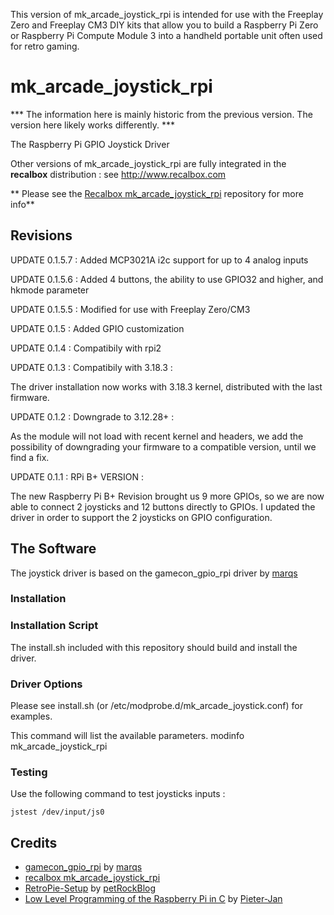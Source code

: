 This version of mk_arcade_joystick_rpi is intended for use with the Freeplay Zero and Freeplay CM3 DIY kits that allow you to build a Raspberry Pi Zero or Raspberry Pi Compute Module 3 into a handheld portable unit often used for retro gaming.

# mk_arcade_joystick_rpi #

*** The information here is mainly historic from the previous version.  The version here likely works differently. ***

The Raspberry Pi GPIO Joystick Driver

Other versions of mk_arcade_joystick_rpi are fully integrated in the **recalbox** distribution : see http://www.recalbox.com

** Please see the [Recalbox mk_arcade_joystick_rpi](https://github.com/recalbox/mk_arcade_joystick_rpi/) repository for more info**

## Revisions ##

UPDATE 0.1.5.7 : Added MCP3021A i2c support for up to 4 analog inputs

UPDATE 0.1.5.6 : Added 4 buttons, the ability to use GPIO32 and higher, and hkmode parameter

UPDATE 0.1.5.5 : Modified for use with Freeplay Zero/CM3

UPDATE 0.1.5 : Added GPIO customization

UPDATE 0.1.4 : Compatibily with rpi2 

UPDATE 0.1.3 : Compatibily with 3.18.3 :

The driver installation now works with 3.18.3 kernel, distributed with the last firmware.

UPDATE 0.1.2 : Downgrade to 3.12.28+ :

As the module will not load with recent kernel and headers, we add the possibility of downgrading your firmware to a compatible version, until we find a fix.

UPDATE 0.1.1 : RPi B+ VERSION :

The new Raspberry Pi B+ Revision brought us 9 more GPIOs, so we are now able to connect 2 joysticks and 12 buttons directly to GPIOs. I updated the driver in order to support the 2 joysticks on GPIO configuration.

## The Software ##
The joystick driver is based on the gamecon_gpio_rpi driver by [marqs](https://github.com/marqs85)

### Installation ###

### Installation Script ###

The install.sh included with this repository should build and install the driver.


### Driver Options ###

Please see install.sh (or /etc/modprobe.d/mk_arcade_joystick.conf) for examples.

This command will list the available parameters.
modinfo mk_arcade_joystick_rpi


### Testing ###

Use the following command to test joysticks inputs :
```shell
jstest /dev/input/js0
```



Credits
-------------
-  [gamecon_gpio_rpi](https://github.com/petrockblog/RetroPie-Setup/wiki/gamecon_gpio_rpi) by [marqs](https://github.com/marqs85)
-  [recalbox mk_arcade_joystick_rpi](https://github.com/recalbox/mk_arcade_joystick_rpi)
-  [RetroPie-Setup](https://github.com/petrockblog/RetroPie-Setup) by [petRockBlog](http://blog.petrockblock.com/)
-  [Low Level Programming of the Raspberry Pi in C](http://www.pieter-jan.com/node/15) by [Pieter-Jan](http://www.pieter-jan.com/)
